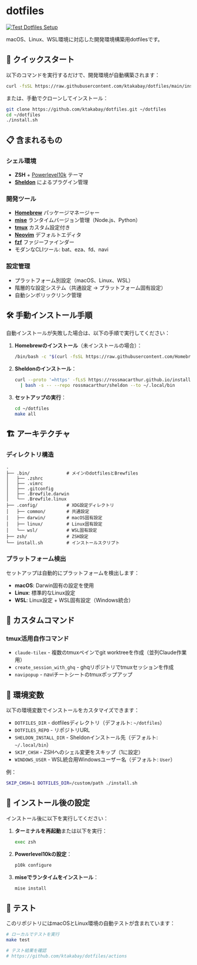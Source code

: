 # dotfiles

[![Test Dotfiles Setup](https://github.com/ktakabay/dotfiles/actions/workflows/test.yml/badge.svg)](https://github.com/ktakabay/dotfiles/actions/workflows/test.yml)

macOS、Linux、WSL環境に対応した開発環境構築用dotfilesです。

## 🚀 クイックスタート

以下のコマンドを実行するだけで、開発環境が自動構築されます：

```bash
curl -fsSL https://raw.githubusercontent.com/ktakabay/dotfiles/main/install.sh | bash
```

または、手動でクローンしてインストール：

```bash
git clone https://github.com/ktakabay/dotfiles.git ~/dotfiles
cd ~/dotfiles
./install.sh
```

## 📋 含まれるもの

### シェル環境
- **ZSH** + [Powerlevel10k](https://github.com/romkatv/powerlevel10k) テーマ
- **[Sheldon](https://github.com/rossmacarthur/sheldon)** によるプラグイン管理

### 開発ツール
- **[Homebrew](https://brew.sh/)** パッケージマネージャー
- **[mise](https://github.com/jdx/mise)** ランタイムバージョン管理（Node.js、Python）
- **[tmux](https://github.com/tmux/tmux)** カスタム設定付き
- **[Neovim](https://neovim.io/)** デフォルトエディタ
- **[fzf](https://github.com/junegunn/fzf)** ファジーファインダー
- モダンなCLIツール: bat、eza、fd、navi

### 設定管理
- プラットフォーム別設定（macOS、Linux、WSL）
- 階層的な設定システム（共通設定 → プラットフォーム固有設定）
- 自動シンボリックリンク管理

## 🛠️ 手動インストール手順

自動インストールが失敗した場合は、以下の手順で実行してください：

1. **Homebrewのインストール**（未インストールの場合）：
   ```bash
   /bin/bash -c "$(curl -fsSL https://raw.githubusercontent.com/Homebrew/install/HEAD/install.sh)"
   ```

2. **Sheldonのインストール**：
   ```bash
   curl --proto '=https' -fLsS https://rossmacarthur.github.io/install/crate.sh \
     | bash -s -- --repo rossmacarthur/sheldon --to ~/.local/bin
   ```

3. **セットアップの実行**：
   ```bash
   cd ~/dotfiles
   make all
   ```

## 🏗️ アーキテクチャ

### ディレクトリ構造
```
.
├── .bin/              # メインのdotfilesとBrewfiles
│   ├── .zshrc
│   ├── .vimrc
│   ├── .gitconfig
│   ├── .Brewfile.darwin
│   └── .Brewfile.linux
├── .config/           # XDG設定ディレクトリ
│   ├── common/        # 共通設定
│   ├── darwin/        # macOS固有設定
│   ├── linux/         # Linux固有設定
│   └── wsl/           # WSL固有設定
├── zsh/               # ZSH設定
└── install.sh         # インストールスクリプト
```

### プラットフォーム検出
セットアップは自動的にプラットフォームを検出します：
- **macOS**: Darwin固有の設定を使用
- **Linux**: 標準的なLinux設定
- **WSL**: Linux設定 + WSL固有設定（Windows統合）

## 🎯 カスタムコマンド

### tmux活用自作コマンド
- `claude-tilex` - 複数のtmuxペインでgit worktreeを作成（並列Claude作業用）
- `create_session_with_ghq` - ghqリポジトリでtmuxセッションを作成
- `navipopup` - naviチートシートのtmuxポップアップ

## 🔧 環境変数

以下の環境変数でインストールをカスタマイズできます：

- `DOTFILES_DIR` - dotfilesディレクトリ（デフォルト: `~/dotfiles`）
- `DOTFILES_REPO` - リポジトリURL
- `SHELDON_INSTALL_DIR` - Sheldonインストール先（デフォルト: `~/.local/bin`）
- `SKIP_CHSH` - ZSHへのシェル変更をスキップ（1に設定）
- `WINDOWS_USER` - WSL統合用Windowsユーザー名（デフォルト: `User`）

例：
```bash
SKIP_CHSH=1 DOTFILES_DIR=/custom/path ./install.sh
```

## 📝 インストール後の設定

インストール後に以下を実行してください：

1. **ターミナルを再起動**または以下を実行：
   ```bash
   exec zsh
   ```

2. **Powerlevel10kの設定**：
   ```bash
   p10k configure
   ```

3. **miseでランタイムをインストール**：
   ```bash
   mise install
   ```

## 🧪 テスト

このリポジトリにはmacOSとLinux環境の自動テストが含まれています：

```bash
# ローカルでテストを実行
make test

# テスト結果を確認
# https://github.com/ktakabay/dotfiles/actions
```
